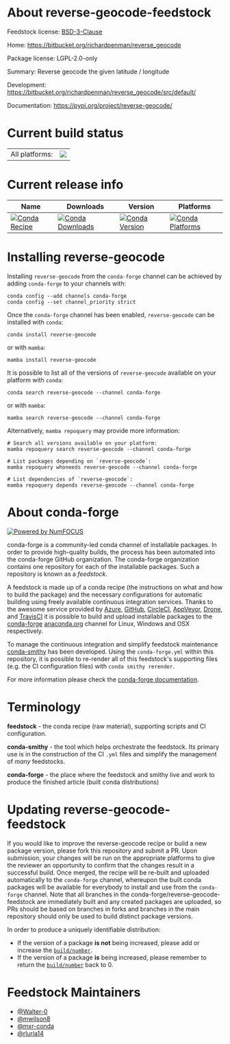 About reverse-geocode-feedstock
===============================

Feedstock license: [BSD-3-Clause](https://github.com/conda-forge/reverse-geocode-feedstock/blob/main/LICENSE.txt)

Home: https://bitbucket.org/richardpenman/reverse_geocode

Package license: LGPL-2.0-only

Summary: Reverse geocode the given latitude / longitude

Development: https://bitbucket.org/richardpenman/reverse_geocode/src/default/

Documentation: https://pypi.org/project/reverse-geocode/

Current build status
====================


<table><tr><td>All platforms:</td>
    <td>
      <a href="https://dev.azure.com/conda-forge/feedstock-builds/_build/latest?definitionId=8297&branchName=main">
        <img src="https://dev.azure.com/conda-forge/feedstock-builds/_apis/build/status/reverse-geocode-feedstock?branchName=main">
      </a>
    </td>
  </tr>
</table>

Current release info
====================

| Name | Downloads | Version | Platforms |
| --- | --- | --- | --- |
| [![Conda Recipe](https://img.shields.io/badge/recipe-reverse--geocode-green.svg)](https://anaconda.org/conda-forge/reverse-geocode) | [![Conda Downloads](https://img.shields.io/conda/dn/conda-forge/reverse-geocode.svg)](https://anaconda.org/conda-forge/reverse-geocode) | [![Conda Version](https://img.shields.io/conda/vn/conda-forge/reverse-geocode.svg)](https://anaconda.org/conda-forge/reverse-geocode) | [![Conda Platforms](https://img.shields.io/conda/pn/conda-forge/reverse-geocode.svg)](https://anaconda.org/conda-forge/reverse-geocode) |

Installing reverse-geocode
==========================

Installing `reverse-geocode` from the `conda-forge` channel can be achieved by adding `conda-forge` to your channels with:

```
conda config --add channels conda-forge
conda config --set channel_priority strict
```

Once the `conda-forge` channel has been enabled, `reverse-geocode` can be installed with `conda`:

```
conda install reverse-geocode
```

or with `mamba`:

```
mamba install reverse-geocode
```

It is possible to list all of the versions of `reverse-geocode` available on your platform with `conda`:

```
conda search reverse-geocode --channel conda-forge
```

or with `mamba`:

```
mamba search reverse-geocode --channel conda-forge
```

Alternatively, `mamba repoquery` may provide more information:

```
# Search all versions available on your platform:
mamba repoquery search reverse-geocode --channel conda-forge

# List packages depending on `reverse-geocode`:
mamba repoquery whoneeds reverse-geocode --channel conda-forge

# List dependencies of `reverse-geocode`:
mamba repoquery depends reverse-geocode --channel conda-forge
```


About conda-forge
=================

[![Powered by
NumFOCUS](https://img.shields.io/badge/powered%20by-NumFOCUS-orange.svg?style=flat&colorA=E1523D&colorB=007D8A)](https://numfocus.org)

conda-forge is a community-led conda channel of installable packages.
In order to provide high-quality builds, the process has been automated into the
conda-forge GitHub organization. The conda-forge organization contains one repository
for each of the installable packages. Such a repository is known as a *feedstock*.

A feedstock is made up of a conda recipe (the instructions on what and how to build
the package) and the necessary configurations for automatic building using freely
available continuous integration services. Thanks to the awesome service provided by
[Azure](https://azure.microsoft.com/en-us/services/devops/), [GitHub](https://github.com/),
[CircleCI](https://circleci.com/), [AppVeyor](https://www.appveyor.com/),
[Drone](https://cloud.drone.io/welcome), and [TravisCI](https://travis-ci.com/)
it is possible to build and upload installable packages to the
[conda-forge](https://anaconda.org/conda-forge) [anaconda.org](https://anaconda.org/)
channel for Linux, Windows and OSX respectively.

To manage the continuous integration and simplify feedstock maintenance
[conda-smithy](https://github.com/conda-forge/conda-smithy) has been developed.
Using the ``conda-forge.yml`` within this repository, it is possible to re-render all of
this feedstock's supporting files (e.g. the CI configuration files) with ``conda smithy rerender``.

For more information please check the [conda-forge documentation](https://conda-forge.org/docs/).

Terminology
===========

**feedstock** - the conda recipe (raw material), supporting scripts and CI configuration.

**conda-smithy** - the tool which helps orchestrate the feedstock.
                   Its primary use is in the construction of the CI ``.yml`` files
                   and simplify the management of *many* feedstocks.

**conda-forge** - the place where the feedstock and smithy live and work to
                  produce the finished article (built conda distributions)


Updating reverse-geocode-feedstock
==================================

If you would like to improve the reverse-geocode recipe or build a new
package version, please fork this repository and submit a PR. Upon submission,
your changes will be run on the appropriate platforms to give the reviewer an
opportunity to confirm that the changes result in a successful build. Once
merged, the recipe will be re-built and uploaded automatically to the
`conda-forge` channel, whereupon the built conda packages will be available for
everybody to install and use from the `conda-forge` channel.
Note that all branches in the conda-forge/reverse-geocode-feedstock are
immediately built and any created packages are uploaded, so PRs should be based
on branches in forks and branches in the main repository should only be used to
build distinct package versions.

In order to produce a uniquely identifiable distribution:
 * If the version of a package **is not** being increased, please add or increase
   the [``build/number``](https://docs.conda.io/projects/conda-build/en/latest/resources/define-metadata.html#build-number-and-string).
 * If the version of a package **is** being increased, please remember to return
   the [``build/number``](https://docs.conda.io/projects/conda-build/en/latest/resources/define-metadata.html#build-number-and-string)
   back to 0.

Feedstock Maintainers
=====================

* [@Walter-0](https://github.com/Walter-0/)
* [@mwilson8](https://github.com/mwilson8/)
* [@mxr-conda](https://github.com/mxr-conda/)
* [@rluria14](https://github.com/rluria14/)

